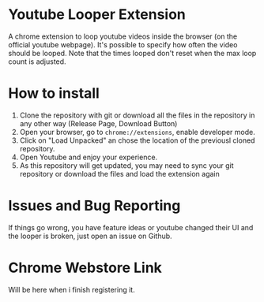 # Youtube Looper Extension

A chrome extension to loop youtube videos inside the browser (on the official youtube webpage).
It's possible to specify how often the video should be looped. Note that the times looped don't
reset when the max loop count is adjusted.

# How to install

1. Clone the repository with git or download all the files in the repository in any other way (Release Page, Download Button)
2. Open your browser, go to `chrome://extensions`, enable developer mode.
3. Click on "Load Unpacked" an chose the location of the previousl cloned repository.
4. Open Youtube and enjoy your experience.
5. As this repository will get updated, you may need to sync your git repository or download the files
and load the extension again

# Issues and Bug Reporting

If things go wrong, you have feature ideas or youtube changed their UI and the looper is broken,
just open an issue on Github.

# Chrome Webstore Link

Will be here when i finish registering it.
